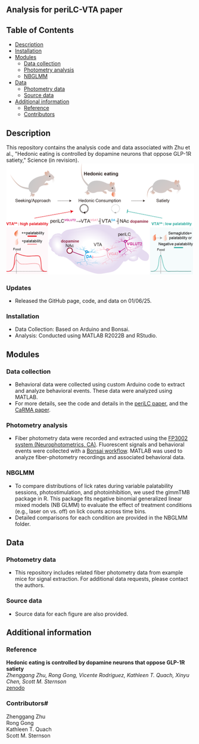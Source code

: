 ## Analysis for periLC-VTA paper

## Table of Contents #
   * [Description](#description)
   * [Installation](#Installation)
   * [Modules](#modules)
      * [Data collection](#Data-collection)
      * [Photometry analysis](#Photometry-analysis)
      * [NBGLMM](#NBGLMM)
   * [Data](#Data)
      * [Photometry data](#example-data)
      * [Source data](#Source-data)
   * [Additional information](#additional-information)
      * [Reference](#reference)
      * [Contributors](#contributors)

## Description #
This repository contains the analysis code and data associated with Zhu et al., "Hedonic eating is controlled by dopamine neurons that oppose GLP-1R satiety," Science (in revision).<br/>
![](/Diagrams/Figure_abstract_V8.png)

### Updates #
- Released the GitHub page, code, and data on 01/06/25. <br/>

### Installation #
- Data Collection: Based on Arduino and Bonsai.
- Analysis: Conducted using MATLAB R2022B and RStudio.

## Modules #

### Data collection #
- Behavioral data were collected using custom Arduino code to extract and analyze behavioral events. These data were analyzed using MATLAB.
- For more details, see the code and details in the [periLC paper](https://www.sciencedirect.com/science/article/pii/S0092867420309399), and the [CaRMA paper](https://www.science.org/doi/10.1126/science.abb2494). <br/>

### Photometry analysis #
- Fiber photometry data were recorded and extracted using the [FP3002 system (Neurophotometrics, CA)](https://neurophotometrics.com/). Fluorescent signals and behavioral events were collected with a [Bonsai workflow](https://bonsai-rx.org/). MATLAB was used to analyze fiber-photometry recordings and associated behavioral data.

### NBGLMM #
- To compare distributions of lick rates during variable palatability sessions, photostimulation, and photoinhibition, we used the glmmTMB package in R. This package fits negative binomial generalized linear mixed models (NB GLMM) to evaluate the effect of treatment conditions (e.g., laser on vs. off) on lick counts across time bins.<br/>
- Detailed comparisons for each condition are provided in the NBGLMM folder. <br/>

## Data #

### Photometry data #
- This repository includes related fiber photometry data from example mice for signal extraction. For additional data requests, please contact the authors. <br/>

### Source data #
- Source data for each figure are also provided.

## Additional information #

### Reference #

**Hedonic eating is controlled by dopamine neurons that oppose GLP-1R satiety** <br/>
*Zhenggang Zhu, Rong Gong, Vicente Rodriguez, Kathleen T. Quach, Xinyu Chen,
Scott M. Sternson* <br/>
[zenodo](https://doi.org/10.5281/zenodo.14679761)

### Contributors#
Zhenggang Zhu <br/>
Rong Gong <br/>
Kathleen T. Quach <br/>
Scott M. Sternson <br/>
